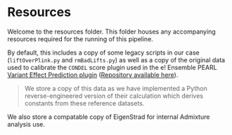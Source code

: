# Resources

Welcome to the resources folder. This folder houses any accompanying resources required for the running of this pipeline.

By default, this includes a copy of some legacy scripts in our case (`liftOverPlink.py` and `rmBadLifts.py`) as well as a copy of the original data used to calibrate the `CONDEL` score plugin used in the e! Ensemble PEARL [Variant Effect Prediction plugin](https://m.ensembl.org/info/docs/tools/vep/script/vep_plugins.html) ([Repository available here](https://github.com/Ensembl/VEP_plugins/blob/release/104/Condel.pm)).
> We store a copy of this data as we have implemented a Python reverse-engineered version of their calculation which derives constants from these reference datasets.

We also store a compatable copy of EigenStrad for internal Admixture analysis use.